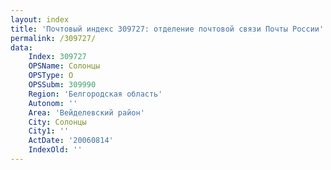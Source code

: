```yaml
---
layout: index
title: 'Почтовый индекс 309727: отделение почтовой связи Почты России'
permalink: /309727/
data:
    Index: 309727
    OPSName: Солонцы
    OPSType: О
    OPSSubm: 309990
    Region: 'Белгородская область'
    Autonom: ''
    Area: 'Вейделевский район'
    City: Солонцы
    City1: ''
    ActDate: '20060814'
    IndexOld: ''
---
```

